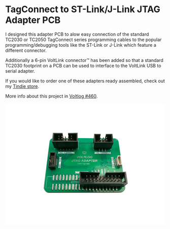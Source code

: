 # TagConnect to ST-Link/J-Link JTAG Adapter PCB
I designed this adapter PCB to alow easy connection of the standard TC2030 or TC2050 TagConnect series programming cables to the popular programming/debugging tools like the ST-Link or J-Link which feature a different connector.

Additionally a 6-pin VoltLink connector™ has been added so that a standard TC2030 footprint on a PCB can be used to interface to the VoltLink USB to serial adapter.

If you would like to order one of these adapters ready assembled, check out my [Tindie store](https://voltlog.com/y/tagco).

More info about this project in [Voltlog #460](https://youtu.be/9-e_gcYaEM0).

![Image of the assembled tag connect adapter PCB](pcb.jpg)